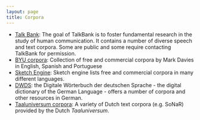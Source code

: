 ```yaml
---
layout: page
title: Corpora
---
```


- [Talk Bank](https://talkbank.org/): The goal of TalkBank is to foster fundamental research in the study of human communication. It contains a number of diverse speech and text corpora. Some are public and some require contacting TalkBank for permission.
- [BYU corpora](https://corpus.byu.edu/): Collection of free and commercial corpora by Mark Davies in English, Spanish and Portuguese 
- [Sketch Engine](https://www.sketchengine.eu/user-guide/user-manual/corpora/corpora-list/): Sketch engine lists free and commercial corpora in many different languages.
- [DWDS](https://www.dwds.de): the Digitale Wörterbuch der deutschen Sprache - the digital dictionary of the German Language - offers a number of corpora and other resources in German.
- [Taaluniversum corpora](http://taalunieversum.org/inhoud/corpora/d-coi-en-sonar): A variety of Dutch text corpora (e.g. SoNaR) provided by the Dutch *Taaluniversum*.

